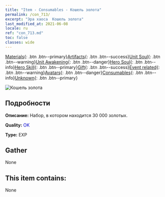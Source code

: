 ```yaml
---
title: "Item - Consumables - Кошель золота"
permalink: /con_713/
excerpt: "Эра хаоса  Кошель золота"
last_modified_at: 2021-06-08
locale: ru
ref: "con_713.md"
toc: false
classes: wide
---
```

 [Materials](/ItemsRU/){: .btn .btn--primary}[Artifacts](/ItemsRU/Artifacts/){: .btn .btn--success}[Unit Soul](/ItemsRU/UnitSoul/){: .btn .btn--warning}[Unit Awakening](/ItemsRU/UnitAwakening/){: .btn .btn--danger}[Hero Soul](/ItemsRU/HeroSoul/){: .btn .btn--info}[Hero Skill](/ItemsRU/HeroSkill/){: .btn .btn--primary}[Gift](/ItemsRU/Gift/){: .btn .btn--success}[Event related](/ItemsRU/Events/){: .btn .btn--warning}[Avatars](/ItemsRU/Avatars/){: .btn .btn--danger}[Consumables](/ItemsRU/Consumables/){: .btn .btn--info}[Unknown](/ItemsRU/Unknown/){: .btn .btn--primary}

 ![Кошель золота](/images/t/i_511.png)

## Подробности
 **Описание:** Набор, в котором находится 30 000 золотых.

 **Quality:** <span style="color: #0000CD">OK</span>

 **Type:** EXP

## Gather

  None

## This item contains:

  None

